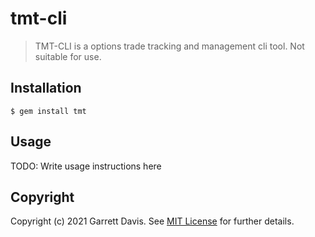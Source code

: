 # tmt-cli

> TMT-CLI is a options trade tracking and management cli tool. Not suitable for use.

## Installation


    $ gem install tmt

## Usage

TODO: Write usage instructions here

## Copyright

Copyright (c) 2021 Garrett Davis. See [MIT License](LICENSE.txt) for further details.